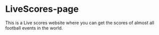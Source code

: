 # LiveScores-page

This is a Live scores website where you can get the scores of almost all football events in the world. 

